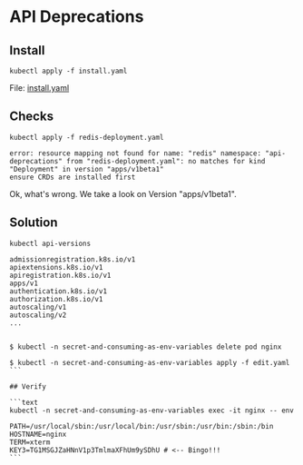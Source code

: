 # API Deprecations

## Install

```text
kubectl apply -f install.yaml
```

File: [install.yaml](install.yaml)

## Checks

```text
kubectl apply -f redis-deployment.yaml

error: resource mapping not found for name: "redis" namespace: "api-deprecations" from "redis-deployment.yaml": no matches for kind "Deployment" in version "apps/v1beta1"
ensure CRDs are installed first
```

Ok, what's wrong. We take a look on Version "apps/v1beta1".

## Solution

```text
kubectl api-versions

admissionregistration.k8s.io/v1
apiextensions.k8s.io/v1
apiregistration.k8s.io/v1
apps/v1
authentication.k8s.io/v1
authorization.k8s.io/v1
autoscaling/v1
autoscaling/v2
...
```

```yaml
```

````text
$ kubectl -n secret-and-consuming-as-env-variables delete pod nginx

$ kubectl -n secret-and-consuming-as-env-variables apply -f edit.yaml
```

## Verify

```text
kubectl -n secret-and-consuming-as-env-variables exec -it nginx -- env

PATH=/usr/local/sbin:/usr/local/bin:/usr/sbin:/usr/bin:/sbin:/bin
HOSTNAME=nginx
TERM=xterm
KEY3=TG1MSGJZaHNnV1p3TmlmaXFhUm9ySDhU # <-- Bingo!!!
```
